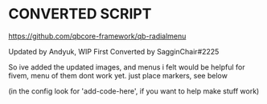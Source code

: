 # CONVERTED SCRIPT
https://github.com/qbcore-framework/qb-radialmenu

Updated by Andyuk, WIP
First Converted by SagginChair#2225

So ive added the updated images, and menus i felt would be helpful for fivem, menu of them dont work yet. just place markers, see below


(in the config look for 'add-code-here', if you want to help make stuff work)


